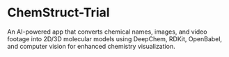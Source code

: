 # ChemStruct-Trial
 An AI-powered app that converts chemical names, images, and video footage into 2D/3D molecular models using DeepChem, RDKit, OpenBabel, and computer vision for enhanced chemistry visualization. 
